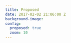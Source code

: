 ```yaml
---
title: Proposed
date: 2017-02-02 21:06:00 Z
background-image: 
config:
  proposed: true
  zoom: 10
---
```


